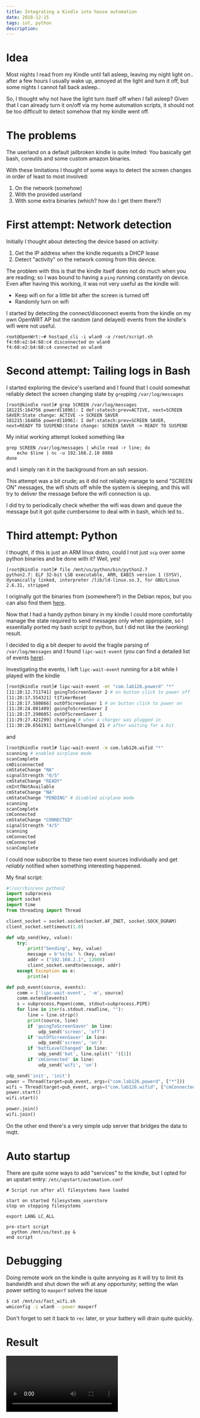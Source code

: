 ```yaml
---
title: Integrating a Kindle into house automation
date: 2018-12-15
tags: iot, python
description: 
---
```

# Idea
Most nights I read from my Kindle until fall asleep, leaving my night light on.. after a few hours I usually wake up, annoyed at the light and turn it off, but some nights I cannot fall back asleep..

So, I thought why not have the light turn itself off when I fall asleep? Given that I can already turn it on/off via my home automation scripts, it should not be too difficult to detect somehow that my kindle went off.

# The problems

The userland on a default jailbroken kindle is quite lmited: You basically get bash, coreutils and some custom amazon binaries.  

With these limitations I thought of some ways to detect the screen changes in order of least to most involved:

1. On the network (somehow)
2. With the provided userland
3. With some extra binaries (which? how do I get them there?)

# First attempt: Network detection

Initially I thought about detecting the device based on activity:

1. Get the IP address when the kindle requests a DHCP lease
2. Detect "activity" on the network coming from this device.

The problem with this is that the kindle itself does not do much when you are reading; so I was bound to having a `ping` running constantly on device.  
Even after having this working, it was not very useful as the kindle will:

- Keep wifi on for a little bit after the screen is turned off
- Randomly turn on wifi

I started by detecting the connect/disconnect events from the kindle on my own OpenWRT AP but the random (and delayed) events from the kindle's wifi were not useful.

```
root@OpenWrt:~# hostapd_cli -i wlan0 -a /root/script.sh
f4:60:e2:b4:68:c4 disconnected on wlan0
f4:60:e2:b4:68:c4 connected on wlan0
```


# Second attempt: Tailing logs in Bash
I started exploring the device's userland and I found that I could somewhat reliably detect the screen changing state by `grep`ping  `/var/log/messages`

```
[root@kindle root]# grep SCREEN /var/log/messages
181215:164756 powerd[1096]: I def:statech:prev=ACTIVE, next=SCREEN SAVER:State change: ACTIVE -> SCREEN SAVER
181215:164856 powerd[1096]: I def:statech:prev=SCREEN SAVER, next=READY TO SUSPEND:State change: SCREEN SAVER -> READY TO SUSPEND
```

My initial working attempt looked something like

```
grep SCREEN /var/log/messages | while read -r line; do
    echo $line | nc -u 192.168.2.10 8888
done
```

and I simply ran it in the background from an ssh session.

This attempt was a bit crude; as it did not reliably manage to send "SCREEN ON" messages, the wifi shuts off while the system is sleeping, and this will try to deliver the message before the wifi connection is up.

I did try to periodically check whether the wifi was down and queue the message but it got quite cumbersome to deal with in bash, which led to..

# Third attempt: Python

I thought, if this is just an ARM linux distro, could I not just `scp` over some python binaries and be done with it? Well, yes!  

```
[root@kindle root]# file /mnt/us/python/bin/python2.7
python2.7: ELF 32-bit LSB executable, ARM, EABI5 version 1 (SYSV), dynamically linked, interpreter /lib/ld-linux.so.3, for GNU/Linux 2.6.31, stripped
```

I originally got the binaries from (somewhere?) in the Debian repos, but you can also find them [here](https://www.mobileread.com/forums/showthread.php?t=195474).

Now that I had a handy python binary in my kindle I could more comfortably manage the state required to send messages only when appropiate, so I essentially ported my bash script to python, but I did not like the (working) result.

I decided to dig a bit deeper to avoid the fragile parsing of `/var/log/messages` and I found `lipc-wait-event` (you can find a detailed list of events [here](https://wiki.mobileread.com/wiki/Lipc)).

Investigating the events, I left `lipc-wait-event` running for a bit while I played with the kindle
```bash
[root@kindle root]# lipc-wait-event -mt "com.lab126.powerd" "*"
[11:28:12.711741] goingToScreenSaver 2 # on button click to power off
[11:28:17.554321] t1TimerReset
[11:28:17.580866] outOfScreenSaver 1 # on button click to power on
[11:28:24.081409] goingToScreenSaver 2
[11:28:27.298605] outOfScreenSaver 1
[11:29:27.421299] charging # when a charger was plugged in
[11:30:20.656191] battLevelChanged 21 # after waiting for a bit
```

and 

```bash
[root@kindle root]# lipc-wait-event -m com.lab126.wifid "*"
scanning # enabled airplane mode
scanComplete
cmDisconnected
cmStateChange "NA"
signalStrength "0/5"
cmStateChange "READY"
cmIntfNotAvailable
cmStateChange "NA"
cmStateChange "PENDING" # disabled airplane mode
scanning
scanComplete
cmConnected
cmStateChange "CONNECTED"
signalStrength "4/5"
scanning
cmConnected
cmConnected
scanComplete
```

I could now subscribe to these two event sources individually and get _reliably_ notified when something interesting happened.

My final script:

```python
#!/usr/bin/env python2
import subprocess
import socket
import time
from threading import Thread

client_socket = socket.socket(socket.AF_INET, socket.SOCK_DGRAM)
client_socket.settimeout(1.0)

def udp_send(key, value):
    try:
        print("Sending", key, value)
        message = b'%s|%s' % (key, value)
        addr = ("192.168.2.1", 12000)
        client_socket.sendto(message, addr)
    except Exception as e:
        print(e)

def pub_event(source, events):
    comm = ['lipc-wait-event', '-m', source]
    comm.extend(events)
    s = subprocess.Popen(comm, stdout=subprocess.PIPE)
    for line in iter(s.stdout.readline, ""):
        line = line.strip()
        print(source, line)
        if 'goingToScreenSaver' in line:
            udp_send('screen', 'off')
        if 'outOfScreenSaver' in line:
            udp_send('screen', 'on')
        if 'battLevelChanged' in line:
            udp_send('bat', line.split(" ")[1])
        if 'cmConnected' in line:
            udp_send('wifi', 'on')

udp_send('init', 'init')
power = Thread(target=pub_event, args=("com.lab126.powerd", ["*"]))
wifi = Thread(target=pub_event, args=("com.lab126.wifid", ["cmConnected"]))
power.start()
wifi.start()

power.join()
wifi.join()
```

On the other end there's a very simple udp server that bridges the data to mqtt.

# Auto startup

There are quite some ways to add "services" to the kindle, but I opted for an upstart entry: `/etc/upstart/automation.conf`

```
# Script run after all filesystems have loaded

start on started filesystems_userstore
stop on stopping filesystems

export LANG LC_ALL

pre-start script
  python /mnt/us/test.py &
end script
```

# Debugging

Doing remote work on the kindle is quite annyoing as it will try to limit its bandwidth and shut down the wifi at any opportunity; setting the wlan power setting to `maxperf` solves the issue

```bash
$ cat /mnt/us/fast_wifi.sh
wmiconfig -i wlan0 --power maxperf
```

Don't forget to set it back to `rec` later, or your battery will drain quite quickly.


# Result

<video controls="true"><source src="videos/kindle_light.mp4"></video>

